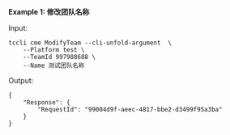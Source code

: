 **Example 1: 修改团队名称**



Input: 

```
tccli cme ModifyTeam --cli-unfold-argument  \
    --Platform test \
    --TeamId 997988688 \
    --Name 测试团队名称
```

Output: 
```
{
    "Response": {
        "RequestId": "99004d9f-aeec-4817-bbe2-d3499f95a3ba"
    }
}
```

